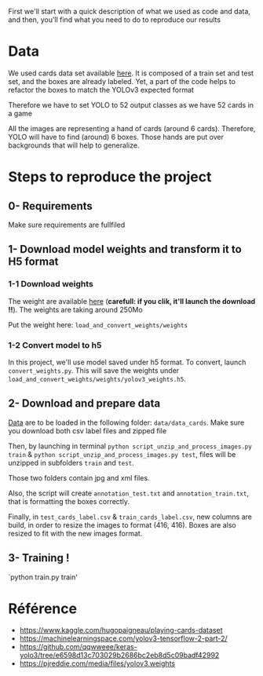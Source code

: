 First we'll start with a quick description of what we used as code and data, and then, you'll find 
what you need to do to reproduce our results


# Data
We used cards data set available [here](https://www.kaggle.com/hugopaigneau/playing-cards-dataset#train.record
). It is composed of a train set and test set, and the boxes are already labeled. Yet, a part of the 
code helps to refactor the boxes to match the YOLOv3 expected format

Therefore we have to set YOLO to 52 output classes as we have 52 cards in a game

All the images are representing a hand of cards (around 6 cards). Therefore, YOLO will 
have to find (around) 6 boxes. Those hands are put over backgrounds 
that will help to generalize.

# Steps to reproduce the project
## 0- Requirements

Make sure requirements are fullfiled
## 1- Download model weights and transform it to H5 format
### 1-1 Download weights
The weight are available [here](https://pjreddie.com/media/files/yolov3.weights) 
(**carefull: if you clik, it'll launch the download !!**). The weights are taking around 250Mo

Put the weight here: `load_and_convert_weights/weights` 

### 1-2 Convert model to h5

In this project, we'll use model saved under h5 format. To convert, launch `convert_weights.py`. 
This will save the weights under `load_and_convert_weights/weights/yolov3_weights.h5`.


## 2- Download and prepare data
[Data](https://www.kaggle.com/hugopaigneau/playing-cards-dataset#train.record
) are to be loaded in the following folder: `data/data_cards`. Make sure you download both csv label files and 
zipped file

Then, by launching in terminal `python script_unzip_and_process_images.py train` &
`python script_unzip_and_process_images.py test`, files will be unzipped in subfolders `train` and `test`.

Those two folders contain jpg and xml files.

Also, the script will create `annotation_test.txt` and `annotation_train.txt`, that is formatting the boxes
correctly.

Finally, in `test_cards_label.csv` & `train_cards_label.csv`, new columns are build, in order to resize the images
to format (416, 416). Boxes are also resized to fit with the new images format.


## 3- Training !

`python train.py train'


# Référence

* https://www.kaggle.com/hugopaigneau/playing-cards-dataset
* https://machinelearningspace.com/yolov3-tensorflow-2-part-2/
* https://github.com/qqwweee/keras-yolo3/tree/e6598d13c703029b2686bc2eb8d5c09badf42992
* https://pjreddie.com/media/files/yolov3.weights
